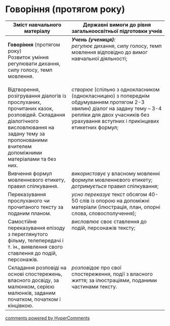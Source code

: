 <div id="hypercomments_widget" class="js-hypercomments-widget invisible"></div>

# Говоріння (протягом року)

<table>
  <tr>
    <td width="40%" align="center"><b>Зміст навчального матеріалу</b></td>
    <td width="60%" align="center"><b>Державні вимоги до рівня загальноосвітньої підготовки учнів</b></td>
  </tr>
<tbody>
  <tr>
    <td width="40%" style="vertical-align:top !important;">
    <p><b>Говоріння</b> (протягом року)<br>
Розвиток уміння регулювати дихання, силу голосу, темп мовлення.</td>
    <td width="60%" style="vertical-align:top !important;"> <i><b>Учень (учениця):</b></i><br>
<i>регулює</i> дихання, силу голосу, темп мовлення відповідно до вимог навчальної діяльності;</td>
  </tr>
  <tr>
    <td width="40%" style="vertical-align:top !important;">
 Відтворення, розігрування діалогів із прослуханих, прочитаних казок, розповідей. Складання діалогічного висловлювання на задану тему за пропонованими вчителем допоміжними матеріалами та без них. </td>
    <td width="60%" style="vertical-align:top !important;">
<i>створює</i> (спільно з однокласником (однокласницею) з попереднім обдумуванням протягом 2-3 хвилин) діалог на задану тему – 3-4 репліки для двох учасників без урахування вступних і прикінцевих етикетних формул;</td>
  </tr>
  <tr>
    <td width="40%" style="vertical-align:top !important;">
Вивчення формул мовленнєвого етикету, правил спілкування.</td>
    <td width="60%" style="vertical-align:top !important;">
<i>використовує</i> у власному мовленні формули мовленнєвого етикету;<br>
<i>дотримується</i> правил спілкування;</td>
  </tr>
  <tr>
    <td width="40%" style="vertical-align:top !important;">
Переказування прослуханого чи прочитаного тексту за поданим планом.</td>
    <td width="60%" style="vertical-align:top !important;">
<i>усно переказує</i> текст обсягом 40-50 слів із опорою на допоміжні матеріали (ілюстрація, план, опорні слова, словосполучення);</td>
  </tr>
  <tr>
    <td width="40%" style="vertical-align:top !important;">
Самостійне переказування епізоду з переглянутого фільму, телепередачі і т. ін., виявлення свого ставлення до подій, персонажів.</td>
    <td width="60%" style="vertical-align:top !important;">
<i>висловлює</i> своє ставлення до подій, персонажів тексту;</td>
  </tr>
  <tr>
    <td width="40%" style="vertical-align:top !important;">
Складання розповіді на основі спостережень, власного досвіду, за малюнком, серією малюнків, заданим початком, початком і кінцівкою.</td>
    <td width="60%" style="vertical-align:top !important;">
<i>розповідає</i> про свої спостереження, події з власного життя; за ілюстраціями, поданими частинами тексту.</td>
  </tr>
</tbody>
</table>

<div class="js-hypercomments-container">
<a href="http://hypercomments.com" class="hc-link" title="comments widget">comments powered by HyperComments</a>
</div>